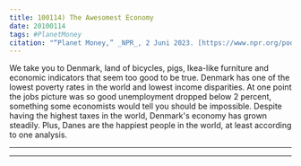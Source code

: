```yaml
---
title: 100114) The Awesomest Economy
date: 20100114
tags: #PlanetMoney
citation: "“Planet Money,” _NPR_, 2 Juni 2023. [https://www.npr.org/podcasts/510289/planet-money](https://www.npr.org/podcasts/510289/planet-money) (diakses 4 Juni 2023)."
---
```


We take you to Denmark, land of bicycles, pigs, Ikea-like furniture and economic indicators that seem too good to be true. Denmark has one of the lowest poverty rates in the world and lowest income disparities. At one point the jobs picture was so good unemployment dropped below 2 percent, something some economists would tell you should be impossible. Despite having the highest taxes in the world, Denmark's economy has grown steadily. Plus, Danes are the happiest people in the world, at least according to one analysis.

----



----
